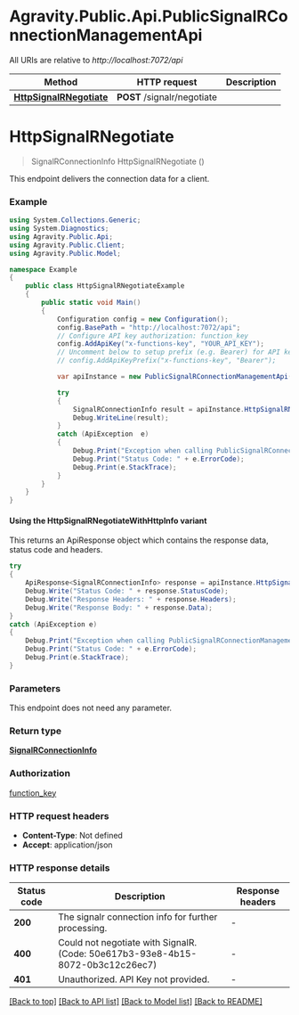# Agravity.Public.Api.PublicSignalRConnectionManagementApi

All URIs are relative to *http://localhost:7072/api*

| Method | HTTP request | Description |
|--------|--------------|-------------|
| [**HttpSignalRNegotiate**](PublicSignalRConnectionManagementApi.md#httpsignalrnegotiate) | **POST** /signalr/negotiate |  |

<a id="httpsignalrnegotiate"></a>
# **HttpSignalRNegotiate**
> SignalRConnectionInfo HttpSignalRNegotiate ()



This endpoint delivers the connection data for a client.

### Example
```csharp
using System.Collections.Generic;
using System.Diagnostics;
using Agravity.Public.Api;
using Agravity.Public.Client;
using Agravity.Public.Model;

namespace Example
{
    public class HttpSignalRNegotiateExample
    {
        public static void Main()
        {
            Configuration config = new Configuration();
            config.BasePath = "http://localhost:7072/api";
            // Configure API key authorization: function_key
            config.AddApiKey("x-functions-key", "YOUR_API_KEY");
            // Uncomment below to setup prefix (e.g. Bearer) for API key, if needed
            // config.AddApiKeyPrefix("x-functions-key", "Bearer");

            var apiInstance = new PublicSignalRConnectionManagementApi(config);

            try
            {
                SignalRConnectionInfo result = apiInstance.HttpSignalRNegotiate();
                Debug.WriteLine(result);
            }
            catch (ApiException  e)
            {
                Debug.Print("Exception when calling PublicSignalRConnectionManagementApi.HttpSignalRNegotiate: " + e.Message);
                Debug.Print("Status Code: " + e.ErrorCode);
                Debug.Print(e.StackTrace);
            }
        }
    }
}
```

#### Using the HttpSignalRNegotiateWithHttpInfo variant
This returns an ApiResponse object which contains the response data, status code and headers.

```csharp
try
{
    ApiResponse<SignalRConnectionInfo> response = apiInstance.HttpSignalRNegotiateWithHttpInfo();
    Debug.Write("Status Code: " + response.StatusCode);
    Debug.Write("Response Headers: " + response.Headers);
    Debug.Write("Response Body: " + response.Data);
}
catch (ApiException e)
{
    Debug.Print("Exception when calling PublicSignalRConnectionManagementApi.HttpSignalRNegotiateWithHttpInfo: " + e.Message);
    Debug.Print("Status Code: " + e.ErrorCode);
    Debug.Print(e.StackTrace);
}
```

### Parameters
This endpoint does not need any parameter.
### Return type

[**SignalRConnectionInfo**](SignalRConnectionInfo.md)

### Authorization

[function_key](../README.md#function_key)

### HTTP request headers

 - **Content-Type**: Not defined
 - **Accept**: application/json


### HTTP response details
| Status code | Description | Response headers |
|-------------|-------------|------------------|
| **200** | The signalr connection info for further processing. |  -  |
| **400** | Could not negotiate with SignalR. (Code: 50e617b3-93e8-4b15-8072-0b3c12c26ec7) |  -  |
| **401** | Unauthorized. API Key not provided. |  -  |

[[Back to top]](#) [[Back to API list]](../README.md#documentation-for-api-endpoints) [[Back to Model list]](../README.md#documentation-for-models) [[Back to README]](../README.md)

